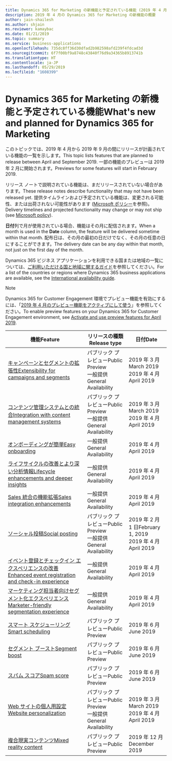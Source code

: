 ```yaml
---
title: Dynamics 365 for Marketing の新機能と予定されている機能 (2019 年 4 月)
description: 2019 年 4 月の Dynamics 365 for Marketing の新機能の概要
author: jain-shailesh
ms.author: shjain
ms.reviewer: kamaybac
ms.date: 01/21/2019
ms.topic: summary
ms.service: business-applications
ms.openlocfilehash: 735dc8ff36d30dfad2b982598afd239f4fdcad3d
ms.sourcegitcommit: 6f7f00bf9a8748c43840f76d9a34365b8913741b
ms.translationtype: HT
ms.contentlocale: ja-JP
ms.lasthandoff: 05/29/2019
ms.locfileid: "1608399"
---
```

# <a name="whats-new-and-planned-for-dynamics-365-for-marketing"></a><span data-ttu-id="2a808-103">Dynamics 365 for Marketing の新機能と予定されている機能</span><span class="sxs-lookup"><span data-stu-id="2a808-103">What's new and planned for Dynamics 365 for Marketing</span></span>

<span data-ttu-id="2a808-104">このトピックでは、2019 年 4 月から 2019 年 9 月の間にリリースが計画されている機能の一覧を示します。</span><span class="sxs-lookup"><span data-stu-id="2a808-104">This topic lists features that are planned to release between April and September 2019.</span></span> <span data-ttu-id="2a808-105">一部の機能のプレビューは 2019 年 2 月に開始されます。</span><span class="sxs-lookup"><span data-stu-id="2a808-105">Previews for some features will start in February 2019.</span></span>   

<span data-ttu-id="2a808-106">リリース ノートで説明されている機能は、まだリリースされていない場合があります。</span><span class="sxs-lookup"><span data-stu-id="2a808-106">These release notes describe functionality that may not have been released yet.</span></span> <span data-ttu-id="2a808-107">提供タイムラインおよび予定されている機能は、変更される可能性、または出荷されない可能性があります ([Microsoft ポリシー](https://go.microsoft.com/fwlink/p/?linkid=2007332)を参照)。</span><span class="sxs-lookup"><span data-stu-id="2a808-107">Delivery timelines and projected functionality may change or may not ship (see [Microsoft policy](https://go.microsoft.com/fwlink/p/?linkid=2007332)).</span></span>

<span data-ttu-id="2a808-108">**日付**列で月が使用されている場合、機能はその月に配信されます。</span><span class="sxs-lookup"><span data-stu-id="2a808-108">When a month is used in the **Date** column, the feature will be delivered sometime within that month.</span></span> <span data-ttu-id="2a808-109">配布日は、その月の最初の日だけでなく、その月の任意の日にすることができます。</span><span class="sxs-lookup"><span data-stu-id="2a808-109">The delivery date can be any day within that month, not just on the first day of the month.</span></span>

<span data-ttu-id="2a808-110">Dynamics 365 ビジネス アプリケーションを利用できる国または地域の一覧については、[ご利用いただける国と地域に関するガイド](https://aka.ms/dynamics_365_international_availability_deck)を参照してください。</span><span class="sxs-lookup"><span data-stu-id="2a808-110">For a list of the countries or regions where Dynamics 365 business applications are available, see the [International availability guide](https://aka.ms/dynamics_365_international_availability_deck).</span></span>

  > [!NOTE]
  > <span data-ttu-id="2a808-111">Dynamics 365 for Customer Engagement 環境でプレビュー機能を有効にするには、「[2019 年 4 月のプレビュー機能をアクティブにして使う](https://docs.microsoft.com/dynamics365/customer-engagement/marketing/marketing-preview-features)」を参照してください。</span><span class="sxs-lookup"><span data-stu-id="2a808-111">To enable preview features on your Dynamics 365 for Customer Engagement environment, see [Activate and use preview features for April 2019](https://docs.microsoft.com/dynamics365/customer-engagement/marketing/marketing-preview-features).</span></span>


| <span data-ttu-id="2a808-112">機能</span><span class="sxs-lookup"><span data-stu-id="2a808-112">Feature</span></span>                                                                           | <span data-ttu-id="2a808-113">リリースの種類</span><span class="sxs-lookup"><span data-stu-id="2a808-113">Release type</span></span>         | <span data-ttu-id="2a808-114">日付</span><span class="sxs-lookup"><span data-stu-id="2a808-114">Date</span></span> |
|-----------------------------------------------------------------------------------|----------------------|----------------------|
| [<span data-ttu-id="2a808-115">キャンペーンとセグメントの拡張性</span><span class="sxs-lookup"><span data-stu-id="2a808-115">Extensibility for campaigns and segments</span></span>](extensibility-campaigns-segments.md)          | <span data-ttu-id="2a808-116">パブリック プレビュー</span><span class="sxs-lookup"><span data-stu-id="2a808-116">Public Preview</span></span><br><span data-ttu-id="2a808-117">一般提供</span><span class="sxs-lookup"><span data-stu-id="2a808-117">General Availability</span></span> | <span data-ttu-id="2a808-118">2019 年 3 月</span><span class="sxs-lookup"><span data-stu-id="2a808-118">March 2019</span></span><br><span data-ttu-id="2a808-119">2019 年 4 月</span><span class="sxs-lookup"><span data-stu-id="2a808-119">April 2019</span></span>         |
| [<span data-ttu-id="2a808-120">コンテンツ管理システムとの統合</span><span class="sxs-lookup"><span data-stu-id="2a808-120">Integration with content management systems</span></span>](integration-content-management-systems.md)        | <span data-ttu-id="2a808-121">パブリック プレビュー</span><span class="sxs-lookup"><span data-stu-id="2a808-121">Public Preview</span></span><br><span data-ttu-id="2a808-122">一般提供</span><span class="sxs-lookup"><span data-stu-id="2a808-122">General Availability</span></span> | <span data-ttu-id="2a808-123">2019 年 3 月</span><span class="sxs-lookup"><span data-stu-id="2a808-123">March 2019</span></span><br><span data-ttu-id="2a808-124">2019 年 4 月</span><span class="sxs-lookup"><span data-stu-id="2a808-124">April 2019</span></span>  |
| [<span data-ttu-id="2a808-125">オンボーディングが簡単</span><span class="sxs-lookup"><span data-stu-id="2a808-125">Easy onboarding</span></span>](easy-onboarding.md)                                             | <span data-ttu-id="2a808-126">一般提供</span><span class="sxs-lookup"><span data-stu-id="2a808-126">General Availability</span></span> | <span data-ttu-id="2a808-127">2019 年 4 月</span><span class="sxs-lookup"><span data-stu-id="2a808-127">April 2019</span></span>         |
| [<span data-ttu-id="2a808-128">ライフサイクルの改善とより深い分析情報</span><span class="sxs-lookup"><span data-stu-id="2a808-128">Lifecycle enhancements and deeper insights</span></span>](lifecycle-enhancements-deeper-insights.md)   | <span data-ttu-id="2a808-129">一般提供</span><span class="sxs-lookup"><span data-stu-id="2a808-129">General Availability</span></span> | <span data-ttu-id="2a808-130">2019 年 4 月</span><span class="sxs-lookup"><span data-stu-id="2a808-130">April 2019</span></span>        |
| [<span data-ttu-id="2a808-131">Sales 統合の機能拡張</span><span class="sxs-lookup"><span data-stu-id="2a808-131">Sales integration enhancements</span></span>](addtojourney.md)                                             | <span data-ttu-id="2a808-132">一般提供</span><span class="sxs-lookup"><span data-stu-id="2a808-132">General Availability</span></span> | <span data-ttu-id="2a808-133">2019 年 4 月</span><span class="sxs-lookup"><span data-stu-id="2a808-133">April 2019</span></span>         |
| [<span data-ttu-id="2a808-134">ソーシャル投稿</span><span class="sxs-lookup"><span data-stu-id="2a808-134">Social posting</span></span>](linkedin-social-posting.md)                              | <span data-ttu-id="2a808-135">パブリック プレビュー</span><span class="sxs-lookup"><span data-stu-id="2a808-135">Public Preview</span></span><br><span data-ttu-id="2a808-136">一般提供</span><span class="sxs-lookup"><span data-stu-id="2a808-136">General Availability</span></span>| <span data-ttu-id="2a808-137">2019 年 2 月 1 日</span><span class="sxs-lookup"><span data-stu-id="2a808-137">February 1, 2019</span></span><br><span data-ttu-id="2a808-138">2019 年 4 月</span><span class="sxs-lookup"><span data-stu-id="2a808-138">April 2019</span></span>           |
| [<span data-ttu-id="2a808-139">イベント登録とチェックイン エクスペリエンスの改善</span><span class="sxs-lookup"><span data-stu-id="2a808-139">Enhanced event registration and check-in experience</span></span>](customized-event-registration.md)  | <span data-ttu-id="2a808-140">一般提供</span><span class="sxs-lookup"><span data-stu-id="2a808-140">General Availability</span></span> | <span data-ttu-id="2a808-141">2019 年 4 月</span><span class="sxs-lookup"><span data-stu-id="2a808-141">April 2019</span></span>         |
| [<span data-ttu-id="2a808-142">マーケティング担当者向けセグメント化エクスペリエンス</span><span class="sxs-lookup"><span data-stu-id="2a808-142">Marketer-friendly segmentation experience</span></span>](marketer-centric-segmentation-experience.md) | <span data-ttu-id="2a808-143">一般提供</span><span class="sxs-lookup"><span data-stu-id="2a808-143">General Availability</span></span> | <span data-ttu-id="2a808-144">2019 年 4 月</span><span class="sxs-lookup"><span data-stu-id="2a808-144">April 2019</span></span>         |
| [<span data-ttu-id="2a808-145">スマート スケジューリング</span><span class="sxs-lookup"><span data-stu-id="2a808-145">Smart scheduling</span></span>](email-scheduling-recommendation.md) | <span data-ttu-id="2a808-146">パブリック プレビュー</span><span class="sxs-lookup"><span data-stu-id="2a808-146">Public Preview</span></span> | <span data-ttu-id="2a808-147">2019 年 6 月</span><span class="sxs-lookup"><span data-stu-id="2a808-147">June 2019</span></span> |
| [<span data-ttu-id="2a808-148">セグメント ブースト</span><span class="sxs-lookup"><span data-stu-id="2a808-148">Segment boost</span></span>](segment-boost.md) | <span data-ttu-id="2a808-149">パブリック プレビュー</span><span class="sxs-lookup"><span data-stu-id="2a808-149">Public Preview</span></span> | <span data-ttu-id="2a808-150">2019 年 6 月</span><span class="sxs-lookup"><span data-stu-id="2a808-150">June 2019</span></span> |
| [<span data-ttu-id="2a808-151">スパム スコア</span><span class="sxs-lookup"><span data-stu-id="2a808-151">Spam score</span></span>](spam-score-prediction-emails.md) | <span data-ttu-id="2a808-152">パブリック プレビュー</span><span class="sxs-lookup"><span data-stu-id="2a808-152">Public Preview</span></span> | <span data-ttu-id="2a808-153">2019 年 6 月</span><span class="sxs-lookup"><span data-stu-id="2a808-153">June 2019</span></span> |
| [<span data-ttu-id="2a808-154">Web サイトの個人用設定</span><span class="sxs-lookup"><span data-stu-id="2a808-154">Website personalization</span></span>](website-personalization.md)                                  | <span data-ttu-id="2a808-155">パブリック プレビュー</span><span class="sxs-lookup"><span data-stu-id="2a808-155">Public Preview</span></span><br><span data-ttu-id="2a808-156">一般提供</span><span class="sxs-lookup"><span data-stu-id="2a808-156">General Availability</span></span>       | <span data-ttu-id="2a808-157">2019 年 3 月</span><span class="sxs-lookup"><span data-stu-id="2a808-157">March 2019</span></span> <br> <span data-ttu-id="2a808-158">2019 年 4 月</span><span class="sxs-lookup"><span data-stu-id="2a808-158">April 2019</span></span>          |
| [<span data-ttu-id="2a808-159">複合現実コンテンツ</span><span class="sxs-lookup"><span data-stu-id="2a808-159">Mixed reality content</span></span>](mixed-reality-content.md)                                  | <span data-ttu-id="2a808-160">パブリック プレビュー</span><span class="sxs-lookup"><span data-stu-id="2a808-160">Public Preview</span></span>       | <span data-ttu-id="2a808-161">2019 年 12 月</span><span class="sxs-lookup"><span data-stu-id="2a808-161">December 2019</span></span>           |




